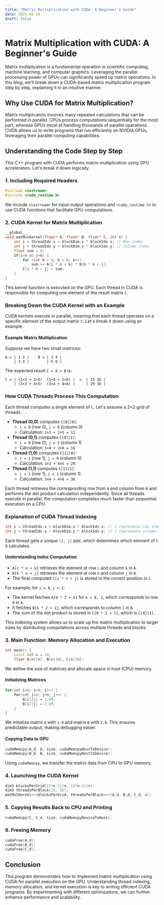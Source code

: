 ```yaml
---
title: "Matrix Multiplication with CUDA: A Beginner's Guide"
date: 2025-02-16
draft: false
---
```

# Matrix Multiplication with CUDA: A Beginner's Guide

Matrix multiplication is a fundamental operation in scientific computing, machine learning, and computer graphics. Leveraging the parallel processing power of GPUs can significantly speed up matrix operations. In this blog, we'll break down a CUDA-based matrix multiplication program step by step, explaining it in an intuitive manner.

## Why Use CUDA for Matrix Multiplication?

Matrix multiplication involves many repeated calculations that can be performed in parallel. CPUs process computations sequentially for the most part, whereas GPUs excel at handling thousands of parallel operations. CUDA allows us to write programs that run efficiently on NVIDIA GPUs, leveraging their parallel computing capabilities.

## Understanding the Code Step by Step

This C++ program with CUDA performs matrix multiplication using GPU acceleration. Let's break it down logically.

### 1. Including Required Headers

```cpp
#include <iostream>
#include <cuda_runtime.h>
```

We include `<iostream>` for input-output operations and `<cuda_runtime.h>` to use CUDA functions that facilitate GPU computations.

### 2. CUDA Kernel for Matrix Multiplication

```cpp
__global__
void matMulKernel(float* A, float* B, float* C, int n) {
    int i = threadIdx.x + blockDim.x * blockIdx.x; // Row index
    int j = threadIdx.y + blockDim.y * blockIdx.y; // Column index
    float sum = 0;
    if(i<n && j<n) {
        for (int k = 0; k < n; k++)
            sum += A[i * n + k] * B[k * n + j];
        C[i * n + j] = sum;
    }
}
```

This kernel function is executed on the GPU. Each thread in CUDA is responsible for computing one element of the result matrix `C`.

### Breaking Down the CUDA Kernel with an Example

CUDA kernels execute in parallel, meaning that each thread operates on a specific element of the output matrix `C`. Let's break it down using an example.

#### Example Matrix Multiplication

Suppose we have two small matrices:

```
A = | 1 2 |    B = | 3 4 |
    | 3 4 |        | 5 6 |
```

The expected result `C = A × B` is:

```
C = | (1×3 + 2×5)  (1×4 + 2×6) |  =  | 13 16 |
    | (3×3 + 4×5)  (3×4 + 4×6) |     | 29 36 |
```

### How CUDA Threads Process This Computation

Each thread computes a single element of `C`. Let's assume a 2×2 grid of threads.

- **Thread (0,0)** computes `C[0][0]`:
  - `i = 0` (row 0), `j = 0` (column 0)
  - Calculation: `1×3 + 2×5 = 13`
- **Thread (0,1)** computes `C[0][1]`:
  - `i = 0` (row 0), `j = 1` (column 1)
  - Calculation: `1×4 + 2×6 = 16`
- **Thread (1,0)** computes `C[1][0]`:
  - `i = 1` (row 1), `j = 0` (column 0)
  - Calculation: `3×3 + 4×5 = 29`
- **Thread (1,1)** computes `C[1][1]`:
  - `i = 1` (row 1), `j = 1` (column 1)
  - Calculation: `3×4 + 4×6 = 36`

Each thread retrieves the corresponding row from `A` and column from `B` and performs the dot product calculation independently. Since all threads execute in parallel, the computation completes much faster than sequential execution on a CPU.

### Explanation of CUDA Thread Indexing

```cpp
int i = threadIdx.x + blockDim.x * blockIdx.x; // i represents row index
int j = threadIdx.y + blockDim.y * blockIdx.y; // j represents column index
```

Each thread gets a unique `(i, j)` pair, which determines which element of `C` it calculates.

#### Understanding Index Computation

- `A[i * n + k]` retrieves the element at row `i` and column `k` in `A`.
- `B[k * n + j]` retrieves the element at row `k` and column `j` in `B`.
- The final computed `C[i * n + j]` is stored in the correct position in `C`.

For example, for `i = 0`, `j = 1`:

- The kernel fetches `A[0 * 2 + k]` for `k = 0, 1`, which corresponds to row `0` in `A`.
- It fetches `B[k * 2 + 1]`, which corresponds to column `1` in `B`.
- The sum of the dot product is stored in `C[0 * 2 + 1]`, which is `C[0][1]`.

This indexing system allows us to scale up the matrix multiplication to larger sizes by distributing computations across multiple threads and blocks.

### 3. Main Function: Memory Allocation and Execution

```cpp
int main() {
    const int n = 10;
    float A[n][n], B[n][n], C[n][n];
```

We define the size of matrices and allocate space in host (CPU) memory.

#### Initializing Matrices

```cpp
for(int i=0; i<n; i++) {
    for(int j=0; j<n; j++) {
        A[i][j] = 1.0f;
        B[i][j] = 2.0f;
    }
}
```

We initialize matrix `A` with `1.0` and matrix `B` with `2.0`. This ensures predictable output, making debugging easier.

#### Copying Data to GPU

```cpp
cudaMemcpy(A_d, A, size, cudaMemcpyHostToDevice);
cudaMemcpy(B_d, B, size, cudaMemcpyHostToDevice);
```

Using `cudaMemcpy`, we transfer the matrix data from CPU to GPU memory.

### 4. Launching the CUDA Kernel

```cpp
dim3 blocksPerGrid((2*n-1)/n, (2*n-1)/n);
dim3 threadsPerBlock(16, 16);
matMulKernel<<<blocksPerGrid, threadsPerBlock>>>(A_d, B_d, C_d, n);
```

### 5. Copying Results Back to CPU and Printing

```cpp
cudaMemcpy(C, C_d, size, cudaMemcpyDeviceToHost);
```

### 6. Freeing Memory

```cpp
cudaFree(A_d);
cudaFree(B_d);
cudaFree(C_d);
```

## Conclusion

This program demonstrates how to implement matrix multiplication using CUDA for parallel execution on the GPU. Understanding thread indexing, memory allocation, and kernel execution is key to writing efficient CUDA programs. By experimenting with different optimizations, we can further enhance performance and scalability.

